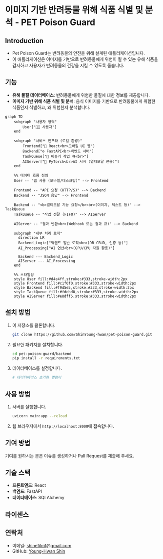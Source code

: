 # 이미지 기반 반려동물 위해 식품 식별 및 분석 - PET Poison Guard

## Introduction

- Pet Poison Guard는 반려동물의 안전을 위해 설계된 애플리케이션입니다.
- 이 애플리케이션은 이미지를 기반으로 반려동물에게 위험이 될 수 있는 유해 식품을 감지하고 사용자가 반려동물의 건강을 지킬 수 있도록 돕습니다.

## 기능

- **유해 물질 데이터베이스**: 반려동물에게 위험한 물질에 대한 정보를 제공합니다.
- **이미지 기반 위해 식품 식별 및 분석**: 음식 이미지를 기반으로 반려동물에게 위험한 식품인지 식별하고, 왜 위험한지 분석합니다.

```mermaid
graph TD
    subgraph "사용자 영역"
        User["👨‍💻 사용자"]
    end

    subgraph "서비스 인프라 (로컬 환경)"
        Frontend["📱 React<br>모바일 UI 웹"]
        Backend["⚙️ FastAPI<br>백엔드 서버"]
        TaskQueue["📨 비동기 작업 큐<br>"]
        AIServer["🤖 PyTorch<br>AI 서버 (멀티모달 전용)"]
    end

    %% 데이터 흐름 정의
    User -- "앱 사용 (모바일/데스크탑)" --> Frontend
    
    Frontend -- "API 요청 (HTTP/S)" --> Backend
    Backend -- "JSON 응답" --> Frontend
    
    Backend -- "<b>멀티모달 기능 요청</b><br>(이미지, 텍스트 등)" --> TaskQueue
    TaskQueue -- "작업 전달 (FIFO)" --> AIServer
    
    AIServer -- "결과 반환<br>(Webhook 또는 결과 큐)" --> Backend
    
    subgraph "내부 처리 로직"
      direction LR
      Backend_Logic["백엔드 일반 로직<br>(DB CRUD, 인증 등)"]
      AI_Processing["AI 연산<br>(GPU/CPU 자원 활용)"]
      
      Backend --- Backend_Logic
      AIServer --- AI_Processing
    end

    %% 스타일링
    style User fill:#d4e4ff,stroke:#333,stroke-width:2px
    style Frontend fill:#c1f0f0,stroke:#333,stroke-width:2px
    style Backend fill:#f9d5e5,stroke:#333,stroke-width:2px
    style TaskQueue fill:#fdebd0,stroke:#333,stroke-width:2px
    style AIServer fill:#e8dff5,stroke:#333,stroke-width:2px
```


## 설치 방법

1. 이 저장소를 클론합니다.
   ```bash
   git clone https://github.com/ShinYoung-hwan/pet-poison-guard.git
   ```
2. 필요한 패키지를 설치합니다.
   ```bash
   cd pet-poison-guard/backend
   pip install -r requirements.txt
   ```
3. 데이터베이스를 설정합니다.
   ```bash
   # 데이터베이스 초기화 명령어
   ```

## 사용 방법

1. 서버를 실행합니다.
   ```bash
   uvicorn main:app --reload
   ```
2. 웹 브라우저에서 `http://localhost:8000`에 접속합니다.

## 기여 방법

기여를 원하시는 분은 이슈를 생성하거나 Pull Request를 제출해 주세요.

## 기술 스택

- **프론트엔드**: React
- **백엔드**: FastAPI
- **데이터베이스**: SQLAlchemy

## 라이센스

## 연락처

- 이메일: shinefilm1@gmail.com
- GitHub: [Young-Hwan Shin](https://github.com/ShinYoung-hwan)
